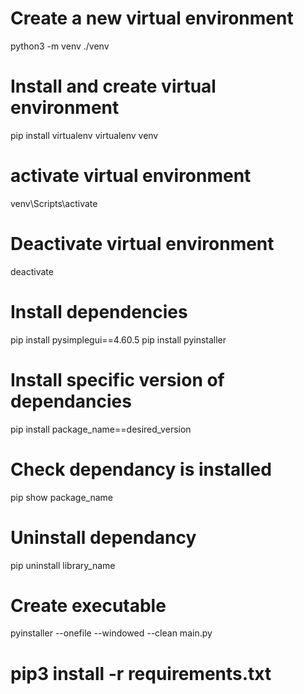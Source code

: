 # Create a new virtual environment
python3 -m venv ./venv

# Install and create virtual environment
pip install virtualenv
virtualenv venv

# activate virtual environment
venv\Scripts\activate

# Deactivate virtual environment 
deactivate

# Install dependencies
pip install pysimplegui==4.60.5
pip install pyinstaller

# Install specific version of dependancies
pip install package_name==desired_version

# Check dependancy is installed
pip show package_name

# Uninstall dependancy
pip uninstall library_name

# Create executable
pyinstaller --onefile --windowed --clean main.py

# pip3 install -r requirements.txt
